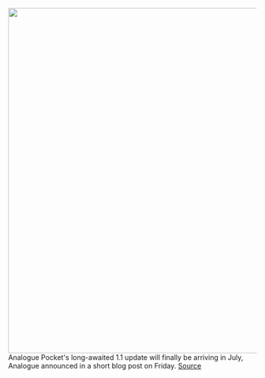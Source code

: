 <img src='https://cdn.vox-cdn.com/thumbor/IAiRr16oEKUqZgLyJV-ZMQQ6i8o=/0x0:2040x1360/1200x800/filters:focal(857x517:1183x843)/cdn.vox-cdn.com/uploads/chorus_image/image/70917662/vpavic_211129_4897_0062.0.jpg' width='700px' /><br/>
Analogue Pocket's long-awaited 1.1 update will finally be arriving in July, Analogue announced in a short blog post on Friday.
<a href='https://www.theverge.com/2022/5/27/23144506/analogue-pocket-1-1-update-july-beta-library-memories'> Source <a/>